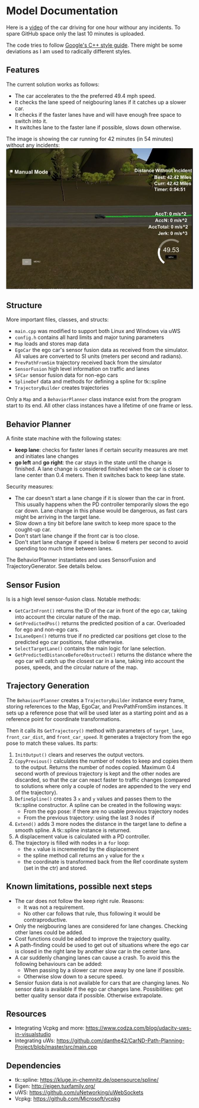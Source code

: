 # Model Documentation

Here is a [video](video.avi) of the car driving for one hour withour any incidents. To spare GitHub space only the last 10 minutes is uploaded.

The code tries to follow [Google's C++ style guide](https://google.github.io/styleguide/cppguide.html). There might be some deviations as I am used to radically different styles.


## Features
The current solution works as follows:
- The car accelerates to the the preferred 49.4 mph speed.
- It checks the lane speed of neigbouring lanes if it catches up a slower car.
- It checks if the faster lanes have and will have enough free space to switch into it.
- It switches lane to the faster lane if possible, slows down otherwise.

The image is showing the car running for 42 minutes (in 54 minutes) without any incidents:
![Running for 42 minutes without any incidents](distance_without_incident.jpg)


## Structure
More important files, classes, and structs:
- `main.cpp` was modified to support both Linux and Windows via uWS
- `config.h` contains all hard limits and major tuning parameters
- `Map` loads and stores map data
- `EgoCar` the ego car's sensor fusion data as received from the simulator. All values are converted to SI units (meters per second and radians).
- `PrevPathFromSim` trajectory received back from the simulator
- `SensorFusion` high level information on traffic and lanes
- `SFCar` sensor fusion data for non-ego cars
- `SplineDef` data and methods for defining a spline for tk::spline
- `TrajectoryBuilder` creates trajectories

Only a `Map` and a `BehaviorPlanner` class instance exist from the program start to its end. All other class instances have a lifetime of one frame or less.


## Behavior Planner
A finite state machine with the following states:
- **keep lane**: checks for faster lanes if certain security measures are met and initiates lane changes
- **go left** and **go right**: the car stays in the state until the change is finished. A lane change is considered finished when the car is closer to lane center than 0.4 meters. Then it switches back to keep lane state.

Security measures:
- The car doesn't start a lane change if it is slower than the car in front. This usually happens when the PD controller temporarily slows the ego car down. Lane change in this phase would be dangerous, as fast cars might be arriving in the target lane.
- Slow down a tiny bit before lane switch to keep more space to the cought-up car.
- Don't start lane change if the front car is too close.
- Don't start lane change if speed is below 6 meters per second to avoid spending too much time between lanes.

The BehaviorPlanner instantiates and uses SensorFusion and TrajectoryGenerator. See details below.

## Sensor Fusion
Is is a high level sensor-fusion class. Notable methods:
- `GetCarInFront()` returns the ID of the car in front of the ego car, taking into account the circular nature of the map.
- `GetPredictedPos()` returns the predicted position of a car. Overloaded for ego and non-ego cars.
- `IsLaneOpen()` returns true if no predicted car positions get close to the predicted ego car positions, false otherwise.
- `SelectTargetLane()` contains the main logic for lane selection.
- `GetPredictedDistanceBeforeObstructed()` returns the distance where the ego car will catch up the closest car in a lane, taking into account the poses, speeds, and the circular nature of the map.

## Trajectory Generation
The `BehaviourPlanner` creates a `TrajectoryBuilder` instance every frame, storing references to the Map, EgoCar, and PrevPathFromSim instances. It sets up a reference pose that will be used later as a starting point and as a reference point for coordinate transformations.

Then it calls its `GetTrajectory()` method with parameters of `target_lane`, `front_car_dist`, and `front_car_speed`. It generates a trajectory from the ego pose to match these values. Its parts:
1. `InitOutput()` clears and reserves the output vectors.
2. `CopyPrevious()` calculates the number of nodes to keep and copies them to the output. Returns the number of nodes copied. Maximum 0.4 second worth of previous trajectory is kept and the other nodes are discarded, so that the car can react faster to traffic changes (compared to solutions where only a couple of nodes are appended to the very end of the trajectory).
3. `DefineSpline()` creates 3 `x` and `y` values and passes them to the tk::spline constructor. A spline can be created in the following ways:
   - From the ego pose: if there are no usable previous trajectory nodes
   - From the previous trajectory: using the last 3 nodes if
4. `Extend()` adds 3 more nodes the distance in the target lane to define a smooth spline. A tk::spline instance is returned. 
5. A displacement value is calculated with a PD controller.
6. The trajectory is filled with nodes in a `for` loop:
   - the `x` value is incremented by the displacement
   - the spline method call returns an `y` value for the `x`
   - the coordinate is transformed back from the Ref coordinate system (set in the ctr) and stored.

## Known limitations, possible next steps
- The car does not follow the keep right rule. Reasons:
  - It was not a requirement.
  - No other car follows that rule, thus following it would be contraproductive.
- Only the neigbouring lanes are considered for lane changes. Checking other lanes could be added.
- Cost functions could be added to improve the trajectory quality.
- A path-finding could be used to get out of situations where the ego car is closed in the right lane by another slow car in the center lane.
- A car suddenly changing lanes can cause a crash. To avoid this the following behaviours can be added:
  - When passing by a slower car move away by one lane if possible.
  - Otherwise slow down to a secure speed.
- Sensior fusion data is not available for cars that are changing lanes. No sensor data is available if the ego car changes lane. Possibilities: get better quality sensor data if possible. Otherwise extrapolate.

## Resources
- Integrating Vcpkg and more: https://www.codza.com/blog/udacity-uws-in-visualstudio
- Integrating uWs: https://github.com/danthe42/CarND-Path-Planning-Project/blob/master/src/main.cpp

## Dependencies
- tk::spline: https://kluge.in-chemnitz.de/opensource/spline/
- Eigen: http://eigen.tuxfamily.org/
- uWS: https://github.com/uNetworking/uWebSockets
- Vcpkg: https://github.com/Microsoft/vcpkg
